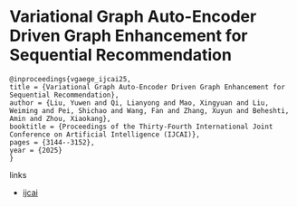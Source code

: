 # Variational Graph Auto-Encoder Driven Graph Enhancement for Sequential Recommendation

```
@inproceedings{vgaege_ijcai25,
title = {Variational Graph Auto-Encoder Driven Graph Enhancement for Sequential Recommendation},
author = {Liu, Yuwen and Qi, Lianyong and Mao, Xingyuan and Liu, Weiming and Pei, Shichao and Wang, Fan and Zhang, Xuyun and Beheshti, Amin and Zhou, Xiaokang},
booktitle = {Proceedings of the Thirty-Fourth International Joint Conference on Artificial Intelligence (IJCAI)},
pages = {3144--3152},
year = {2025}
}
```

links
- [ijcai](https://www.ijcai.org/proceedings/2025/350)
